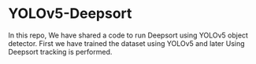 # YOLOv5-Deepsort
In this repo, We have shared a code to run Deepsort using YOLOv5 object detector. First we have trained the dataset using YOLOv5 and later Using Deepsort tracking is performed.
